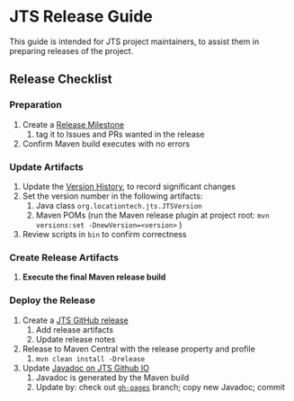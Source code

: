 # JTS Release Guide

This guide is intended for JTS project maintainers, 
to assist them in preparing releases of the project.

## Release Checklist

### Preparation
1. Create a [Release Milestone](https://github.com/locationtech/jts/milestones)
   1. tag it to Issues and PRs wanted in the release
1. Confirm Maven build executes with no errors

### Update Artifacts
1. Update the [Version History](https://github.com/locationtech/jts/blob/master/doc/JTS_Version_History.html), to record significant changes
1. Set the version number in the following artifacts:
   1. Java class `org.locationtech.jts.JTSVersion`
   1. Maven POMs (run the Maven release plugin at project root: `mvn versions:set -DnewVersion=<version>` )
1. Review scripts in `bin` to confirm correctness

### Create Release Artifacts
1. **Execute the final Maven release build**

### Deploy the Release
1. Create a [JTS GitHub release](https://github.com/locationtech/jts/releases)
   1. Add release artifacts
   1. Update release notes
1. Release to Maven Central with the release property and profile 
   1. `mvn clean install -Drelease `
1. Update [Javadoc on JTS Github IO](http://locationtech.github.io/jts/javadoc/)
   1. Javadoc is generated by the Maven build
   1. Update by: check out [`gh-pages`](https://github.com/locationtech/jts/tree/gh-pages) branch; copy new Javadoc; commit


